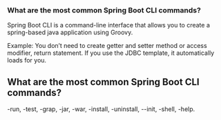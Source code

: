 
### What are the most common Spring Boot CLI commands?

Spring Boot CLI is a command-line interface that allows you to create a spring-based java application using Groovy.

Example: You don’t need to create getter and setter method or access modifier, return statement. If you use the JDBC template, it automatically loads for you.


## What are the most common Spring Boot CLI commands?

-run, -test, -grap, -jar, -war, -install, -uninstall, --init, -shell, -help.